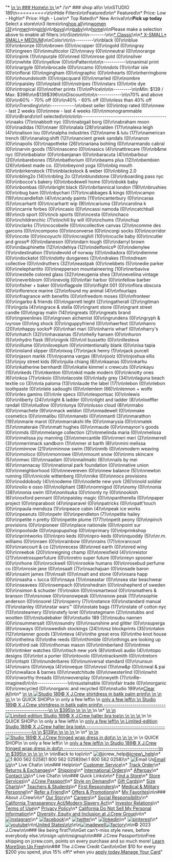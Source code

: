 "*   [\n    \n    ### Home\n    \n    ](/)\n*   /\n*   ### shop all\n    \n\nSTUDIO 189\n==========\n\nHide Filters\n\nFeatured\n\n*   Featured\n*   Price: Low - High\n*   Price: High - Low\n*   Top Rated\n*   New Arrival\n\n**Pick up today** Select a store\n\n3 items\n\n[shop all](/all/?crawl=no)\n\n[women (3)](/all/womens?crawl=no)\n\n[men](/all/mens?crawl=no)\n\n[girls](/all/girls?crawl=no)\n\n[boys](/all/boys?crawl=no)\n\n[baby](/all/baby?crawl=no)\n\n[home](/all/home?crawl=no)\n\nPlease make a selection above to enable all filters.\n\nSize\n\n\n--------\n\n[*   Classic](/all/?brand=STUDIO%20189&crawl=no&fit=Classic)\n\n[*   X-SMALL](/all/?brand=STUDIO%20189&crawl=no&size=X-SMALL)[*   SMALL](/all/?brand=STUDIO%20189&crawl=no&size=SMALL)[*   MEDIUM](/all/?brand=STUDIO%20189&crawl=no&size=MEDIUM)\n\nColor\n\n\n---------\n\nblack (0)\n\nblue (0)\n\nbronze (0)\n\nbrown (0)\n\ncopper (0)\n\ngold (0)\n\ngray (0)\n\ngreen (0)\n\n[](/all/?brand=STUDIO%20189&crawl=no&l_color=root-multicolor)multicolor (2)\n\nnavy (0)\n\nneutral (0)\n\norange (0)\n\n[](/all/?brand=STUDIO%20189&crawl=no&l_color=root-pink)pink (1)\n\npurple (0)\n\nred (0)\n\nrose gold (0)\n\nsilver (0)\n\nwhite (0)\n\nyellow (0)\n\nPattern\n\n\n-----------\n\nanimal print (0)\n\nargyle (0)\n\nbrocade (0)\n\ncamo (0)\n\n[](/all/?brand=STUDIO%20189&crawl=no&l_pattern=root-dots)dots (1)\n\nfair isle (0)\n\nfloral (0)\n\ngingham (0)\n\ngraphic (0)\n\nhearts (0)\n\nherringbone (0)\n\nhoundstooth (0)\n\njacquard (0)\n\nmarled (0)\n\nombre (0)\n\npaisley (0)\n\nplaid (0)\n\n[](/all/?brand=STUDIO%20189&crawl=no&l_pattern=root-stripes)stripes (1)\n\nstars (0)\n\ntie dye (0)\n\ntropical (0)\n\n[](/all/?brand=STUDIO%20189&crawl=no&l_pattern=root-other-prints)other prints (1)\n\nPrice\n\n\n---------\n\nMin: $139 / Max: $396\n\n$139$396\n\nDiscount\n\n\n------------\n\n70% and above (0)\n\n60% - 70% off (0)\n\n40% - 60% off (0)\n\nless than 40% off (0)\n\nTrending\n\n\n------------\n\nbest seller (0)\n\ntop rated (0)\n\nnew - last 2 weeks (0)\n\nnew - last 4 weeks (0)\n\nmonogrammable (0)\n\nBrand\n\n1 selected[](/all/?crawl=no)\n\n\n\n\n-----------------------------------------\n\n[](/all/?brand=AAKS,STUDIO%20189&crawl=no)aaks (7)\n\nabbott nyc (0)\n\nabigail borg (0)\n\nabraham moon (0)\n\n[](/all/?brand=ADIDAS,STUDIO%20189&crawl=no)adidas (10)\n\naer (0)\n\n[](/all/?brand=ALALA,STUDIO%20189&crawl=no)alala (28)\n\n[](/all/?brand=ALDEN,STUDIO%20189&crawl=no)alden (17)\n\n[](/all/?brand=ALEXA%20LEIGH,STUDIO%20189&crawl=no)alexa leigh (4)\n\nalison lou (0)\n\n[](/all/?brand=ALPHA%20INDUSTRIES,STUDIO%20189&crawl=no)alpha industries (12)\n\n[](/all/?brand=AME%20%26%20LULU,STUDIO%20189&crawl=no)ame & lulu (17)\n\n[](/all/?brand=AMERICAN%20TRENCH,STUDIO%20189&crawl=no)american trench (8)\n\n[](/all/?brand=ANALOG%3ASHIFT,STUDIO%20189&crawl=no)analog:shift (12)\n\nancient greek sandals (0)\n\nanon (0)\n\napolis (0)\n\n[](/all/?brand=APOTHEKE,STUDIO%20189&crawl=no)apotheke (26)\n\nariana bohling (0)\n\narmando cabral (0)\n\n[](/all/?brand=ARVIN%20GOODS,STUDIO%20189&crawl=no)arvin goods (15)\n\nasceno (0)\n\n[](/all/?brand=ASICS,STUDIO%20189&crawl=no)asics (4)\n\n[](/all/?brand=ATTIRECARE,STUDIO%20189&crawl=no)attirecare (1)\n\nb&me nyc (0)\n\nbabiator (0)\n\nbanjanan (0)\n\n[](/all/?brand=BARACUTA,STUDIO%20189&crawl=no)baracuta (4)\n\n[](/all/?brand=BARBOUR,STUDIO%20189&crawl=no)barbour (20)\n\n[](/all/?brand=BAREBONES,STUDIO%20189&crawl=no)barebones (15)\n\nbathorium (0)\n\n[](/all/?brand=BEAMS%20PLUS,STUDIO%20189&crawl=no)beams plus (12)\n\n[](/all/?brand=BEMBIEN,STUDIO%20189&crawl=no)bembien (26)\n\nbest made co. (0)\n\nbeyond yoga (0)\n\nbig mouth (0)\n\n[](/all/?brand=Birkenstock,STUDIO%20189&crawl=no)birkenstock (11)\n\nblackstock & weber (0)\n\nbling 2.0 (0)\n\n[](/all/?brand=BLING2O,STUDIO%20189&crawl=no)bling2o (14)\n\n[](/all/?brand=BLING%202o,STUDIO%20189&crawl=no)bling 2o (2)\n\n[](/all/?brand=BLUNDSTONE,STUDIO%20189&crawl=no)blundstone (3)\n\nboarding pass nyc (0)\n\nbocce's bakery (0)\n\nbodewell home (0)\n\nbokk baby (0)\n\nbombas (0)\n\n[](/all/?brand=BRIGHT%20BLACK,STUDIO%20189&crawl=no)bright black (5)\n\n[](/all/?brand=BRITANNICAL%20LONDON,STUDIO%20189&crawl=no)britannical london (19)\n\nbrushies (0)\n\nbug bam (0)\n\n[](/all/?brand=BYCHARI,STUDIO%20189&crawl=no)bychari (17)\n\ncabbages & kings (0)\n\n[](/all/?brand=CAMPO,STUDIO%20189&crawl=no)campo (19)\n\n[](/all/?brand=CANDLEFISH,STUDIO%20189&crawl=no)candlefish (4)\n\n[](/all/?brand=CANDY%20PAINTS,STUDIO%20189&crawl=no)candy paints (11)\n\ncanterbury (0)\n\n[](/all/?brand=CARAA,STUDIO%20189&crawl=no)caraa (5)\n\ncarhartt (0)\n\n[](/all/?brand=CARHARTT%20WIP,STUDIO%20189&crawl=no)carhartt wip (9)\n\n[](/all/?brand=CARIUMA,STUDIO%20189&crawl=no)cariuma (3)\n\ncarolina k (0)\n\ncarrie forbes (0)\n\ncasio (0)\n\ncassi namoda (0)\n\n[](/all/?brand=CATCHBALL,STUDIO%20189&crawl=no)catchball (8)\n\ncb sport (0)\n\ncb sports (0)\n\ncesta (0)\n\nchaco (0)\n\n[](/all/?brand=CHILDRENCHIC,STUDIO%20189&crawl=no)childrenchic (7)\n\nchill by will (0)\n\n[](/all/?brand=CHUMS,STUDIO%20189&crawl=no)chums (1)\n\nchup (0)\n\n[](/all/?brand=CLARKS,STUDIO%20189&crawl=no)clarks (7)\n\ncocobelle (0)\n\n[](/all/?brand=COLLECTIVE%20CANVAS,STUDIO%20189&crawl=no)collective canvas (2)\n\ncomme des garcons (0)\n\ncompono (0)\n\nconverse (0)\n\ncorgi socks (0)\n\ncorridor (0)\n\ncote (0)\n\ncoyuchi (0)\n\n[](/all/?brand=CRAIGHILL,STUDIO%20189&crawl=no)craighill (10)\n\ncuclie baby (0)\n\ncutler and gross® (0)\n\ndaneson (0)\n\ndarn tough (0)\n\ndarryl brown (0)\n\n[](/all/?brand=DAUPHINETTE,STUDIO%20189&crawl=no)dauphinette (12)\n\n[](/all/?brand=DEHIYA,STUDIO%20189&crawl=no)dehiya (12)\n\ndelfonics® (0)\n\n[](/all/?brand=DEMYLEE,STUDIO%20189&crawl=no)demylee (1)\n\n[](/all/?brand=DESTINATION,STUDIO%20189&crawl=no)destination (1)\n\ndevold of norway (0)\n\ndiadora (0)\n\ndiemme (0)\n\ndockatot (0)\n\n[](/all/?brand=DOTTY%20DUNGAREES,STUDIO%20189&crawl=no)dotty dungarees (2)\n\n[](/all/?brand=DRAKES,STUDIO%20189&crawl=no)drakes (1)\n\ndream collective (0)\n\n[](/all/?brand=DRUTHERS,STUDIO%20189&crawl=no)druthers (32)\n\neastpak (0)\n\n[](/all/?brand=EBBETS,STUDIO%20189&crawl=no)ebbets (5)\n\nedie parker (0)\n\nelephantito (0)\n\n[](/all/?brand=EPPERSON%20MOUNTAINEERING,STUDIO%20189&crawl=no)epperson mountaineering (10)\n\nerbaviva (0)\n\n[](/all/?brand=ESTELLE%20COLORED%20GLASS,STUDIO%20189&crawl=no)estelle colored glass (32)\n\n[](/all/?brand=EUGENIA%20SHEA,STUDIO%20189&crawl=no)eugenia shea (3)\n\neveliina vintage (0)\n\neverbloom (0)\n\nevolg (0)\n\nfair harbor (0)\n\nfellow barber (0)\n\nfisher + baker (0)\n\nflagpole (0)\n\nflight 001 (0)\n\nflora obscura (0)\n\n[](/all/?brand=FLORENCE%20MARINE,STUDIO%20189&crawl=no)florence marine (2)\n\n[](/all/?brand=FOUND%20MY%20ANIMAL,STUDIO%20189&crawl=no)found my animal (4)\n\nfourlaps (0)\n\nfragrance with benefits (0)\n\nfreedom moses (0)\n\nfronteer (0)\n\ngarbo & friends (0)\n\n[](/all/?brand=GARRETT%20LEIGHT,STUDIO%20189&crawl=no)garrett leight (2)\n\n[](/all/?brand=GATHERALL,STUDIO%20189&crawl=no)gatherall (2)\n\n[](/all/?brand=GITMAN,STUDIO%20189&crawl=no)gitman (1)\n\n[](/all/?brand=GOLA,STUDIO%20189&crawl=no)gola (4)\n\ngrace & stella (0)\n\ngrant stone (0)\n\ngrant street candle (0)\n\n[](/all/?brand=GRAY%20MALIN,STUDIO%20189&crawl=no)gray malin (14)\n\ngreats (0)\n\ngreats brand (0)\n\ngreenlines (0)\n\ngrown alchemist (0)\n\ngrundens (0)\n\ngryph & ivyrose (0)\n\ng shock (0)\n\nguppyfriend (0)\n\nhaerfest (0)\n\n[](/all/?brand=HANRO,STUDIO%20189&crawl=no)hanro (20)\n\nhappy socks® (0)\n\nhari mari (0)\n\nharris wharf (0)\n\nharry's (0)\n\n[](/all/?brand=HATCH,STUDIO%20189&crawl=no)hatch (32)\n\n[](/all/?brand=HAVAIANAS,STUDIO%20189&crawl=no)havaianas (5)\n\nhelly hansen (0)\n\n[](/all/?brand=HURON,STUDIO%20189&crawl=no)huron (5)\n\n[](/all/?brand=HYDRO%20FLASK,STUDIO%20189&crawl=no)hydro flask (9)\n\nignik (0)\n\nil bussetto (0)\n\nillesteva (0)\n\nillume (0)\n\niloveplum (0)\n\nintentionally blank (0)\n\nisa tapia (0)\n\nisland slipper (0)\n\n[](/all/?brand=IXOQ,STUDIO%20189&crawl=no)ixoq (7)\n\n[](/all/?brand=JACK%20HENRY,STUDIO%20189&crawl=no)jack henry (1)\n\njack purcell (0)\n\n[](/all/?brand=JASON%20MARKK,STUDIO%20189&crawl=no)jason markk (1)\n\n[](/all/?brand=JOANNA%20VARGAS,STUDIO%20189&crawl=no)joanna vargas (8)\n\njoolz (0)\n\n[](/all/?brand=JOSHUA%20ELLIS,STUDIO%20189&crawl=no)joshua ellis (3)\n\n[](/all/?brand=JOY%20STREET%20KIDS,STUDIO%20189&crawl=no)joy street kids (9)\n\n[](/all/?brand=Julia%20Chiang,STUDIO%20189&crawl=no)julia chiang (6)\n\nkaanas (0)\n\nkarhu (0)\n\nkatherine bernhardt (0)\n\nkatie kimmel x crewcuts (0)\n\n[](/all/?brand=KAYU,STUDIO%20189&crawl=no)kayu (15)\n\n[](/all/?brand=KEDS,STUDIO%20189&crawl=no)keds (1)\n\nkenton (0)\n\nkid made modern (0)\n\n[](/all/?brand=KNOTTY%20ONES,STUDIO%20189&crawl=no)knotty ones (6)\n\n[](/all/?brand=KOA,STUDIO%20189&crawl=no)koa (7)\n\nkoio (0)\n\nlacoste (0)\n\n[](/all/?brand=LADY%20GREY,STUDIO%20189&crawl=no)lady grey (34)\n\n[](/all/?brand=LAGUNA%20BEACH%20TEXTILE%20CO,STUDIO%20189&crawl=no)laguna beach textile co (3)\n\n[](/all/?brand=LA%20PALOMA,STUDIO%20189&crawl=no)la paloma (13)\n\n[](/all/?brand=LAUDE%20THE%20LABEL,STUDIO%20189&crawl=no)laude the label (17)\n\nlebon (0)\n\nlebon toothpaste (0)\n\nlele sadoughi (0)\n\n[](/all/?brand=LEMLEM,STUDIO%20189&crawl=no)lemlem (66)\n\nlennon + wolfe (0)\n\nles gamins (0)\n\nle specs (0)\n\nlesportsac (0)\n\nlewis (0)\n\n[](/all/?brand=LIBERTY,STUDIO%20189&crawl=no)liberty (24)\n\nlight & ladder (0)\n\n[](/all/?brand=LIGHT%20AND%20LADDER,STUDIO%20189&crawl=no)light and ladder (8)\n\nloeffler randall (0)\n\nludlow (0)\n\nlunya (0)\n\n[](/all/?brand=LUSSO%20CLOUD,STUDIO%20189&crawl=no)lusso cloud (8)\n\nmabo (0)\n\n[](/all/?brand=MACHETE,STUDIO%20189&crawl=no)machete (9)\n\nmack weldon (0)\n\nmadewell (0)\n\nmake cosmetics (0)\n\nmalibu (0)\n\nmanebi (0)\n\n[](/all/?brand=MANTL,STUDIO%20189&crawl=no)mantl (3)\n\n[](/all/?brand=MARATHON,STUDIO%20189&crawl=no)marathon (19)\n\nmarie marot (0)\n\nmarrakshi life (0)\n\nmarysia (0)\n\n[](/all/?brand=MATEK,STUDIO%20189&crawl=no)matek (5)\n\n[](/all/?brand=MATERAIE,STUDIO%20189&crawl=no)materaie (1)\n\nmatt hughes (0)\n\nmaude (0)\n\nmayron's goods (0)\n\nmds (0)\n\n[](/all/?brand=MELANGE%20COLLECTION,STUDIO%20189&crawl=no)melange collection (2)\n\nmelinda maria (0)\n\nmelissa (0)\n\n[](/all/?brand=MELISSA%20JOY%20MANNING,STUDIO%20189&crawl=no)melissa joy manning (3)\n\nmercantile (0)\n\n[](/all/?brand=MERI%20MERI,STUDIO%20189&crawl=no)meri meri (2)\n\n[](/all/?brand=MERRELL,STUDIO%20189&crawl=no)merrell (3)\n\n[](/all/?brand=MERRIMACK%20SANDBORN,STUDIO%20189&crawl=no)merrimack sandborn (1)\n\n[](/all/?brand=MER%20ST%20BARTH,STUDIO%20189&crawl=no)mer st barth (8)\n\n[](/all/?brand=MINI%20MELISSA,STUDIO%20189&crawl=no)mini melissa (2)\n\n[](/all/?brand=MINNOW,STUDIO%20189&crawl=no)minnow (21)\n\n[](/all/?brand=MINNOW%20SWIM,STUDIO%20189&crawl=no)minnow swim (19)\n\nmlb (0)\n\nmodern weaving (0)\n\nmoloco (0)\n\nmonrowe (0)\n\nmount snow (0)\n\n[](/all/?brand=MS%20SKINCARE,STUDIO%20189&crawl=no)ms skincare (5)\n\nmwc (0)\n\nnaadam (0)\n\n[](/all/?brand=NAILMATIC,STUDIO%20189&crawl=no)nailmatic (6)\n\n[](/all/?brand=NAILS%20BY%20MEI,STUDIO%20189&crawl=no)nails by mei (6)\n\nnannacay (0)\n\nnational park foundation (0)\n\nnative union (0)\n\nneighborhood (0)\n\nnevereven (0)\n\n[](/all/?brand=New%20Balance,STUDIO%20189&crawl=no)new balance (5)\n\nnewton running (0)\n\nnicole wittenberg (0)\n\nnike (0)\n\nnocs provisions (0)\n\n[](/all/?brand=ODDOBODY,STUDIO%20189&crawl=no)oddobody (4)\n\nodeme (0)\n\n[](/all/?brand=ODETTE%20NEW%20YORK,STUDIO%20189&crawl=no)odette new york (26)\n\nold soldier (0)\n\nolio e osso (0)\n\n[](/all/?brand=OLIPHANT,STUDIO%20189&crawl=no)oliphant (38)\n\nomnigod (0)\n\nomy (0)\n\n[](/all/?brand=ONIA,STUDIO%20189&crawl=no)onia (38)\n\nonia swim (0)\n\nonitsuka (0)\n\nonly ny (0)\n\n[](/all/?brand=OOKIOH,STUDIO%20189&crawl=no)ookioh (6)\n\noxford pennant (0)\n\npaisley magic (0)\n\npantherella (0)\n\npaper project (0)\n\n[](/all/?brand=PARABOOT,STUDIO%20189&crawl=no)paraboot (4)\n\nparavel (0)\n\npatricks (0)\n\npatt'touch (0)\n\n[](/all/?brand=PAULA%20MENDOZA,STUDIO%20189&crawl=no)paula mendoza (1)\n\n[](/all/?brand=PEACE%20CABIN,STUDIO%20189&crawl=no)peace cabin (4)\n\npeak ice works (0)\n\npeanuts (0)\n\npehr (0)\n\n[](/all/?brand=PENDLETON,STUDIO%20189&crawl=no)pendleton (7)\n\npetite hailey (0)\n\npetite n pretty (0)\n\n[](/all/?brand=PETITE%20PLUME,STUDIO%20189&crawl=no)petite plume (177)\n\npetit peony (0)\n\npinch provisions (0)\n\npioneer (0)\n\nplace nationale (0)\n\npoint sur (0)\n\npoolside (0)\n\npopupshop (0)\n\nprimary (0)\n\nprinkshop (0)\n\nprintworks (0)\n\npro keds (0)\n\npro-keds (0)\n\n[](/all/?brand=QUODDY,STUDIO%20189&crawl=no)quoddy (5)\n\nr.m. williams (0)\n\nraen (0)\n\nrainbow (0)\n\n[](/all/?brand=RAINS,STUDIO%20189&crawl=no)rains (17)\n\nrancourt (0)\n\n[](/all/?brand=RANCOURT%20%26%20CO,STUDIO%20189&crawl=no)rancourt & co (2)\n\n[](/all/?brand=RECESS,STUDIO%20189&crawl=no)recess (8)\n\nred earth (0)\n\nred wing (0)\n\n[](/all/?brand=REEBOK,STUDIO%20189&crawl=no)reebok (20)\n\nreigning champ (0)\n\n[](/all/?brand=REISFIELD,STUDIO%20189&crawl=no)reisfield (4)\n\n[](/all/?brand=REISTOR,STUDIO%20189&crawl=no)reistor (21)\n\nretrosuperfuture (0)\n\nretro super future (0)\n\nreyn spooner (0)\n\nrhone (0)\n\nrockwell (0)\n\nrookie humans (0)\n\nrosebud perfume co (0)\n\nrosie jane (0)\n\n[](/all/?brand=SAALT,STUDIO%20189&crawl=no)saalt (7)\n\nsachajuan (0)\n\n[](/all/?brand=SADE%20BARON,STUDIO%20189&crawl=no)sade baron (6)\n\n[](/all/?brand=SAINT%20JAMES,STUDIO%20189&crawl=no)saint james (1)\n\nsalt (0)\n\nsalt and stone (0)\n\nsara happ (0)\n\nsasha + lucca (0)\n\n[](/all/?brand=SAYA,STUDIO%20189&crawl=no)saya (1)\n\nseastar (0)\n\nsea star beachwear (0)\n\nseavees (0)\n\nsempach (0)\n\nshedrain (0)\n\nshepherd of sweden (0)\n\n[](/all/?brand=SIMON%20%26%20SCHUSTER,STUDIO%20189&crawl=no)simon & schuster (1)\n\nskin (0)\n\nsmartwool (0)\n\n[](/all/?brand=SMATHERS%20%26%20BRANSON,STUDIO%20189&crawl=no)smathers & branson (1)\n\nsnowe (0)\n\nsnowpeak (0)\n\n[](/all/?brand=SNOW%20PEAK,STUDIO%20189&crawl=no)snow peak (11)\n\nsophie anderson (0)\n\n[](/all/?brand=SOREL,STUDIO%20189&crawl=no)sorel (2)\n\n[](/all/?brand=SPERRY,STUDIO%20189&crawl=no)sperry (7)\n\nstance (0)\n\n[](/all/?brand=STANDARD%20MANUAL,STUDIO%20189&crawl=no)standard manual (1)\n\nstanley (0)\n\nstar wars™ (0)\n\n[](/all/?brand=STATE%20BAGS,STUDIO%20189&crawl=no)state bags (17)\n\n[](/all/?brand=STATE%20OF%20COTTON%20NYC,STUDIO%20189&crawl=no)state of cotton nyc (13)\n\n[](/all/?brand=STEAMERY,STUDIO%20189&crawl=no)steamery (5)\n\nstefy loret (0)\n\n[](/all/?brand=STEGMANN,STUDIO%20189&crawl=no)stegmann (2)\n\nstubbs and wootten (0)\n\n[](/all/?brand=STUDEBAKER,STUDIO%20189&crawl=no)studebaker (6)\n\n[](/all/?crawl=no)studio 189 (3)\n\nsubu nannen (0)\n\nsummersalt (0)\n\nsundry (0)\n\nsunshine and glitter (0)\n\n[](/all/?brand=STUDIO%20189,SUPERGA&crawl=no)superga (8)\n\nsways (0)\n\n[](/all/?brand=STUDIO%20189,SWEDISH%20STOCKINGS&crawl=no)swedish stockings (24)\n\n[](/all/?brand=STUDIO%20189,SZ%20BLOCKPRINTS&crawl=no)sz blockprints (35)\n\n[](/all/?brand=STUDIO%20189,TALON&crawl=no)talon (12)\n\n[](/all/?brand=STUDIO%20189,TANNER%20GOODS&crawl=no)tanner goods (3)\n\n[](/all/?brand=STUDIO%20189,TEVA&crawl=no)teva (4)\n\nthe great eros (0)\n\nthe knot house (0)\n\nthelma (0)\n\nthe reeds (0)\n\nthimble (0)\n\nthings are looking up (0)\n\nthird oak (0)\n\nthomas mason (0)\n\ntimberland (0)\n\ntimex (0)\n\ntinker watches (0)\n\n[](/all/?brand=STUDIO%20189,TISCH%20NEW%20YORK&crawl=no)tisch new york (8)\n\n[](/all/?brand=STUDIO%20189,TIVOLI%20AUDIO&crawl=no)tivoli audio (4)\n\ntopo designs (0)\n\ntot a porter (0)\n\ntovolo (0)\n\ntracksmith (0)\n\n[](/all/?brand=STUDIO%20189,TRETORN&crawl=no)tretorn (3)\n\n[](/all/?brand=STUDIO%20189,TSPTR&crawl=no)tsptr (3)\n\nunderbares (0)\n\nuniversal standard (0)\n\n[](/all/?brand=STUDIO%20189,UNSUN&crawl=no)unsun (4)\n\nvans (0)\n\n[](/all/?brand=STUDIO%20189,VEJA&crawl=no)veja (4)\n\nveque (0)\n\n[](/all/?brand=STUDIO%20189,VSSL&crawl=no)vssl (1)\n\nw&p (0)\n\n[](/all/?brand=STUDIO%20189,WAL%20%26%20PAI&crawl=no)wal & pai (2)\n\nwallace & barnes (0)\n\nwatchitude (0)\n\nwesterlind (0)\n\nwhit (0)\n\nworthy threads (0)\n\nwovenplay (0)\n\n[](/all/?brand=STUDIO%20189,WYETH&crawl=no)wyeth (7)\n\nRe-imagined\n\n\n---------------\n\nsustainable (0)\n\nfair trade (0)\n\norganic (0)\n\nrecycled (0)\n\norganic and recycled (0)\n\nstudio 189[](/all/?crawl=no)\n\n[Clear All](/all/?crawl=no)\n\n*   [\n    \n    ![ Studio 189&copy; X J.Crew shirtdress in batik palm print](https://www.jcrew.com/s7-img-facade/BL583_EE3566_m?hei=640&crop=0,0,512,0)\n    \n    \n    \n    ](/p/womens/categories/clothing/dresses-and-jumpsuits/studio-189copy-x-jcrew-shirtdress-in-batik-palm-print/BL583?display=standard&fit=Classic&color_name=coral/white&colorProductCode=BL583)\n    \n    QUICK SHOP\n    \n    only a few left\n    \n    [only a few left\n    \n    Studio 189© X J.Crew shirtdress in batik palm print\n    ---------------------------------------------------\n    \n    $395\n    \n    \n    \n    ](/p/womens/categories/clothing/dresses-and-jumpsuits/studio-189copy-x-jcrew-shirtdress-in-batik-palm-print/BL583?display=standard&fit=Classic&color_name=coral/white&colorProductCode=BL583)\n    \n*   [\n    \n    ![ Limited-edition Studio 189&copy; X J.Crew halter bra top](https://www.jcrew.com/s7-img-facade/BL540_EE3564_m?hei=640&crop=0,0,512,0)\n    \n    \n    \n    ](/p/womens/categories/clothing/shirts-and-tops/limited-edition-studio-189copy-x-jcrew-halter-bra-top/BL540?display=standard&fit=Classic&color_name=black/white&colorProductCode=BL540)\n    \n    QUICK SHOP\n    \n    only a few left\n    \n    [only a few left\n    \n    Limited-edition Studio 189© X J.Crew halter bra top\n    ---------------------------------------------------\n    \n    $139\n    \n    \n    \n    ](/p/womens/categories/clothing/shirts-and-tops/limited-edition-studio-189copy-x-jcrew-halter-bra-top/BL540?display=standard&fit=Classic&color_name=black/white&colorProductCode=BL540)\n    \n*   [\n    \n    ![ Studio 189&copy; X J.Crew fringed wrap dress in dot](https://www.jcrew.com/s7-img-facade/BL582_EE3569_m?hei=640&crop=0,0,512,0)\n    \n    \n    \n    ](/p/womens/categories/clothing/dresses-and-jumpsuits/studio-189copy-x-jcrew-fringed-wrap-dress-in-dot/BL582?display=standard&fit=Classic&color_name=red/white&colorProductCode=BL582)\n    \n    QUICK SHOP\n    \n    only a few left\n    \n    [only a few left\n    \n    Studio 189© X J.Crew fringed wrap dress in dot\n    ----------------------------------------------\n    \n    $395\n    \n    \n    \n    ](/p/womens/categories/clothing/dresses-and-jumpsuits/studio-189copy-x-jcrew-fringed-wrap-dress-in-dot/BL582?display=standard&fit=Classic&color_name=red/white&colorProductCode=BL582)\n    \n\nBack to top\n\n*   ![@jcrew_help](/next-static/images/sidecar-modules/footer/twitter-2.svg)[@jcrew\\_help](https://twitter.com/jcrew_help)\n*   ![1 800 562 0258](/next-static/images/sidecar-modules/footer/phone-2.svg)[1 800 562 0258](tel:1 800 562 0258)\n*   ![Email Us](/next-static/images/sidecar-modules/footer/email.svg)[Email Us](mailto:help@jcrew.com)\n*   Live Chat\n    \n\n### Help\n\n*   [Customer Service](/help/customer-service)\n*   [Track Order](/help/order-status)\n*   [Returns & Exchanges](/help/returns-exchanges)\n*   [Shipping](/help/shipping-handling)\n*   [International Orders](/help/international-orders)\n*   [Afterpay](/afterpay-faq)\n*   [Contact Us](/help/contact-us)\n*   Live Chat\n    \n\n### Quick Links\n\n*   [Find a Store](https://stores.jcrew.com/search)\n*   [Store Services](/s/store-services)\n*   [J.Crew Passport](/s/rewards)\n*   [Style on Demand](/s/style-on-demand)\n*   [Gift Cards](/help/gift-card)\n*   [Size Charts](/r/size-charts)\n*   [Teachers & Students](/s/teacher-student-discount)\n*   [First Responders](/s/military-medical-first-responder-discount)\n*   [Medical & Military Personnel](/s/military-medical-first-responder-discount)\n*   [Refer a Friend](/share)\n*   [Offers & Promotions](/best-deals)\n*   [My Favorites](/favorites)\n\n### About J.Crew\n\n*   [Our Story](/s/aboutus)\n*   [Careers](https://jobs.jcrew.com)\n*   [Social Responsibility](/s/corporate-responsibility)\n*   [California Transparency Act/Modern Slavery Act](/s/CSR-california-transparency-act)\n*   [Investor Relations](https://investors.jcrew.com)\n*   [Terms of Use](/help/terms-of-use)\n*   [Privacy Policy](/help/privacy-policy)\n*   [California Do Not Sell My Personal Information](https://jcrew.clarip.com/dsr/create?brand=jcrew&type=3)\n*   [Diversity, Equity and Inclusion at J.Crew Group](/s/diversity-equity-inclusion)\n\n*   [![instagram](/next-static/images/sidecar-modules/footer/instagram-2.svg)](http://instagram.com/jcrew)\n*   [![facebook](/next-static/images/sidecar-modules/footer/facebook-2.svg)](https://www.facebook.com/jcrew)\n*   [![twitter](/next-static/images/sidecar-modules/footer/twitter-2.svg)](https://twitter.com/jcrew)\n*   [![linkedin](/next-static/images/sidecar-modules/footer/linkedin.svg)](https://www.linkedin.com/company/j-crew)\n*   [![pinterest](/next-static/images/sidecar-modules/footer/pinterest-2.svg)](http://pinterest.com/jcrew/)\n*   [![youtube](/next-static/images/sidecar-modules/footer/youtube-2.svg)](http://www.youtube.com/user/jcrewinsider)\n\n[United States\n\n](/r/context-chooser)\n\n[![madewell](/next-static/images/sidecar-modules/footer/madewell.svg)](https://www.madewell.com)[![factory](/next-static/images/sidecar-modules/navigation/jcrew-factory-logo-black.svg)](https://factory.jcrew.com)\n\n© 2023 J.Crew\n\n### like being first?\n\nGet can't-miss style news, before everybody else.\n\nsign up\n\nsignup\n\n### J.Crew Passport\n\nFree shipping on jcrew.com, points on every purchase and so much more! [Learn More](/s/rewards)[Sign Up Free](/?register=true)\n\n### The J.Crew Credit Card\n\nGet $10 for every $200 you spend, plus 15% off\\* when you [apply today.](/s/credit-card)[Manage Your Card](https://d.comenity.net/jcrew/)"